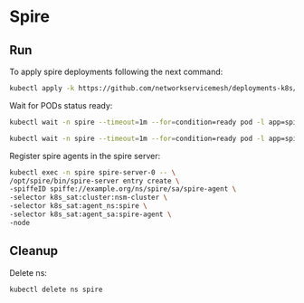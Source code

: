 # Spire

## Run

To apply spire deployments following the next command:
```bash
kubectl apply -k https://github.com/networkservicemesh/deployments-k8s/examples/spire?ref=35ffecc5f0bdb88f80bbce0a4423cf2ab9369540
```

Wait for PODs status ready:
```bash
kubectl wait -n spire --timeout=1m --for=condition=ready pod -l app=spire-agent
```
```bash
kubectl wait -n spire --timeout=1m --for=condition=ready pod -l app=spire-server
```

Register spire agents in the spire server:
```bash
kubectl exec -n spire spire-server-0 -- \
/opt/spire/bin/spire-server entry create \
-spiffeID spiffe://example.org/ns/spire/sa/spire-agent \
-selector k8s_sat:cluster:nsm-cluster \
-selector k8s_sat:agent_ns:spire \
-selector k8s_sat:agent_sa:spire-agent \
-node
```

## Cleanup

Delete ns:
```bash
kubectl delete ns spire
```
